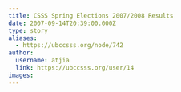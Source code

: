 ```yaml
---
title: CSSS Spring Elections 2007/2008 Results 
date: 2007-09-14T20:39:00.000Z
type: story
aliases:
  - https://ubccsss.org/node/742
author:
  username: atjia
  link: https://ubccsss.org/user/14
images:
---
```


